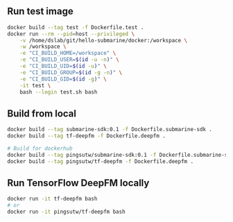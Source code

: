 <!---
  Licensed under the Apache License, Version 2.0 (the "License");
  you may not use this file except in compliance with the License.
  You may obtain a copy of the License at

   http://www.apache.org/licenses/LICENSE-2.0

  Unless required by applicable law or agreed to in writing, software
  distributed under the License is distributed on an "AS IS" BASIS,
  WITHOUT WARRANTIES OR CONDITIONS OF ANY KIND, either express or implied.
  See the License for the specific language governing permissions and
  limitations under the License. See accompanying LICENSE file.
-->
## Run test image
```bash
docker build --tag test -f Dockerfile.test .
docker run --rm --pid=host --privileged \
    -v /home/dslab/git/hello-submarine/docker:/workspace \
    -w /workspace \
    -e "CI_BUILD_HOME=/workspace" \
    -e "CI_BUILD_USER=$(id -u -n)" \
    -e "CI_BUILD_UID=$(id -u)" \
    -e "CI_BUILD_GROUP=$(id -g -n)" \
    -e "CI_BUILD_GID=$(id -g)" \
    -it test \
    bash --login test.sh bash
```

## Build from local
```bash
docker build --tag submarine-sdk:0.1 -f Dockerfile.submarine-sdk .
docker build --tag tf-deepfm -f Dockerfile.deepfm .

# Build for dockerhub
docker build --tag pingsutw/submarine-sdk:0.1 -f Dockerfile.submarine-sdk .
docker build --tag pingsutw/tf-deepfm -f Dockerfile.deepfm .
```

## Run TensorFlow DeepFM locally
```bash
docker run -it tf-deepfm bash
# or
docker run -it pingsutw/tf-deepfm bash
```
